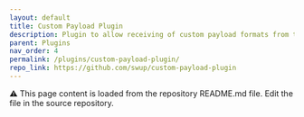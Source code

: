 ```yaml
---
layout: default
title: Custom Payload Plugin
description: Plugin to allow receiving of custom payload formats from the server
parent: Plugins
nav_order: 4
permalink: /plugins/custom-payload-plugin/
repo_link: https://github.com/swup/custom-payload-plugin
---
```


⚠️ This page content is loaded from the repository README.md file. Edit the file in the source repository.
